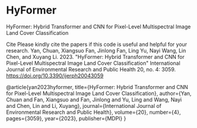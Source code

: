 # HyFormer
HyFormer: Hybrid Transformer and CNN for Pixel-Level Multispectral Image Land Cover Classification

Cite
Please kindly cite the papers if this code is useful and helpful for your research.
Yan, Chuan, Xiangsuo Fan, Jinlong Fan, Ling Yu, Nayi Wang, Lin Chen, and Xuyang Li. 2023. "HyFormer: Hybrid Transformer and CNN for Pixel-Level Multispectral Image Land Cover Classification" International Journal of Environmental Research and Public Health 20, no. 4: 3059. https://doi.org/10.3390/ijerph20043059

@article{yan2023hyformer,
  title={HyFormer: Hybrid Transformer and CNN for Pixel-Level Multispectral Image Land Cover Classification},
  author={Yan, Chuan and Fan, Xiangsuo and Fan, Jinlong and Yu, Ling and Wang, Nayi and Chen, Lin and Li, Xuyang},
  journal={International Journal of Environmental Research and Public Health},
  volume={20},
  number={4},
  pages={3059},
  year={2023},
  publisher={MDPI}
}
